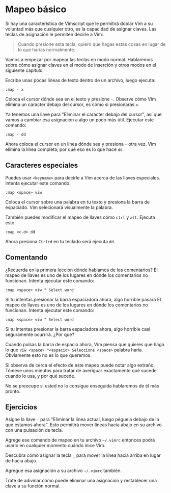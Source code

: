 # Mapeo básico

Si hay una característica de Vimscript que le permitirá doblar Vim a su voluntad más que cualquier otro, es la capacidad de asignar claves. Las teclas de asignación le permiten decirle a Vim:

>   Cuando presione esta tecla, quiero que hagas estas cosas en lugar de lo que harías normalmente.

Vamos a empezar por mapear las teclas en modo normal. Hablaremos sobre cómo asignar claves en el modo de inserción y otros modos en el siguiente capítulo.

Escribe unas pocas lineas de texto dentro de un archivo, luego ejecuta:

```vim
:map - x
```

Coloca el cursor dónde sea en el texto y presione `-`. Observe cómo Vim elimina un caracter debajo del cursor, es cómo si presionaras `x`.

Ya tenemos una llave para "Eliminar el caracter debajo del cursor", así que vamos a cambiar esa asignación a algo un poco más útil. Ejecutar este comando:

```vim
:map - dd
```

Ahora coloca el cursor en un línea dónde sea y presiona `-` otra vez. Vim elimina la línea completa, por qué eso es lo que hace `dd`.

## Caracteres especiales

Puedes usar `<keyname>` para decirle a Vim acerca de las llaves especiales. Intenta ejecutar este comando:

```vim
:map <space> viw
```

Coloca el cursor sobre una palabra en tu texto y presiona la barra de espaciado.  Vim selecionará visualmente la palabra.

También puedes modificar el mapeo de llaves cómo `ctrl` y `alt`. Ejecuta esto:

```vim
:map <c-d> dd
```

Ahora presiona `Ctrl+d` en tu teclado será ejecuta `dd`.

## Comentando 

¿Recuerda en la primera lección dónde hablamos de los comentarios? El mapeo de llaves es uno de los lugares en dónde los comentarios no funcionan. Intenta ejecutar este comando:

```vim
:map <space> viw " Select word
```

Si tu intentas presionar la barra espaciadora ahora, algo horrible pasará El mapeo de llaves es uno de los lugares en dónde los comentarios no funcionan. Intenta ejecutar este comando:

```vim
:map <space> viw " Select word
```

Si tu intentas presionar la barra espaciadora ahora, algo horrible casi seguramente ocurrirá. ¿Por qué?

Cuando pulsas la barra de espacio ahora, Vim piensa que quieres que haga lo que `viw <space> "<espacio> Seleccione <space>` palabra haría. Obviamente esto no es lo que queremos.

Si observa de cerca el efecto de este mapeo puede notar algo extraño. Tómese unos minutos para tratar de averiguar exactamente qué sucede cuando lo usa, y por qué sucede.

No se preocupe si usted no lo consigue enseguida hablaremos de él más pronto.

## Ejercicios

Asigne la llave `-` para "Eliminar la línea actual, luego péguela debajo de la que estamos ahora". Esto permitirá mover líneas hacia abajo en su archivo con una pulsación de tecla.

Agrege ese comando de mapeo en tu archivo `~/.vimrc` entonces podrá usarlo en cualquier momento cuándo inice Vim.

Descubra cómo asignar la tecla `_` para mover la línea hacia arriba en lugar de hacia abajo.

Agregue esa asignación a su archivo `~/.vimrc` también.

Trate de adivinar cómo puede eliminar una asignación y restablecer una clave a su función normal.

